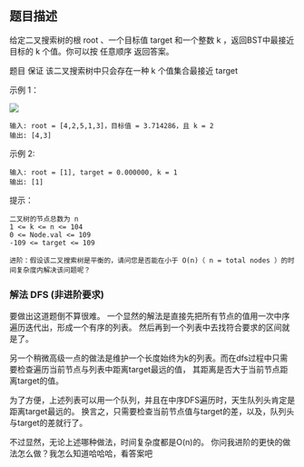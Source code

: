 ## 题目描述
给定二叉搜索树的根 root 、一个目标值 target 和一个整数 k ，返回BST中最接近目标的 k 个值。你可以按 任意顺序 返回答案。

题目 保证 该二叉搜索树中只会存在一种 k 个值集合最接近 target

示例 1：

![](https://assets.leetcode.com/uploads/2021/03/12/closest1-1-tree.jpg)
```
输入: root = [4,2,5,1,3]，目标值 = 3.714286，且 k = 2
输出: [4,3]
```
示例 2:
```
输入: root = [1], target = 0.000000, k = 1
输出: [1]
```

提示：
```
二叉树的节点总数为 n
1 <= k <= n <= 104
0 <= Node.val <= 109
-109 <= target <= 109
```

```
进阶：假设该二叉搜索树是平衡的，请问您是否能在小于 O(n)（ n = total nodes ）的时间复杂度内解决该问题呢？
```

### 解法 DFS (非进阶要求)
要做出这道题倒不算很难。
一个显然的解法是直接先把所有节点的值用一次中序遍历迭代出，形成一个有序的列表。
然后再到一个列表中去找符合要求的区间就是了。

另一个稍微高级一点的做法是维护一个长度始终为k的列表。而在dfs过程中只需要检查遍历当前节点与列表中距离target最远的值，
其距离是否大于当前节点距离target的值。

为了方便，上述列表可以用一个队列，并且在中序DFS遍历时，天生队列头肯定是距离target最远的。
换言之，只需要检查当前节点值与target的差，以及，队列头与target的差就行了。

不过显然，无论上述哪种做法，时间复杂度都是O(n)的。
你问我进阶的更快的做法怎么做？我怎么知道哈哈哈，看答案吧